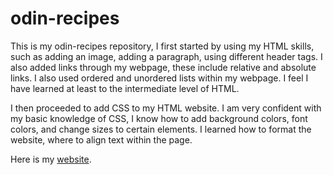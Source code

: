 # odin-recipes
This is my odin-recipes repository, I first started by using my HTML skills, such as adding an image, adding a paragraph, using different header tags. 
I also added links through my webpage, these include relative and absolute links. I also used ordered and unordered lists within my webpage. 
I feel I have learned at least to the intermediate level of HTML.

I then proceeded to add CSS to my HTML website. I am very confident with my basic knowledge of CSS, I know how to add background colors, font colors, 
and change sizes to certain elements. I learned how to format the website, where to align text within the page.

Here is my [website](https://ewc13.github.io/odin-recipes/).
